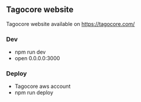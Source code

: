 ## Tagocore website

Tagocore website available on https://tagocore.com/

### Dev

- npm run dev 
- open 0.0.0.0:3000

### Deploy

- Tagocore aws account
- npm run deploy

